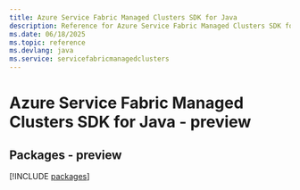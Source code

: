 ```yaml
---
title: Azure Service Fabric Managed Clusters SDK for Java
description: Reference for Azure Service Fabric Managed Clusters SDK for Java
ms.date: 06/18/2025
ms.topic: reference
ms.devlang: java
ms.service: servicefabricmanagedclusters
---
```

# Azure Service Fabric Managed Clusters SDK for Java - preview
## Packages - preview
[!INCLUDE [packages](service-fabric-managed-clusters-index.md)]